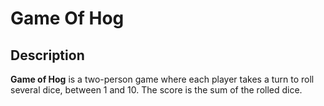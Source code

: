 # Game Of Hog

## Description
**Game of Hog** is a two-person game where each player takes a turn to roll several dice, between 1 and 10. 
The score is the sum of the rolled dice.